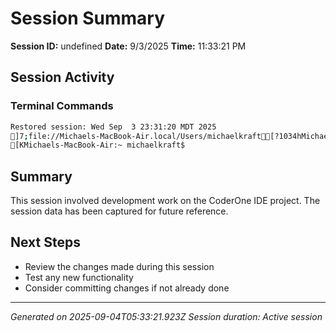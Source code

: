 # Session Summary

**Session ID:** undefined
**Date:** 9/3/2025
**Time:** 11:33:21 PM

## Session Activity

### Terminal Commands
```bash
Restored session: Wed Sep  3 23:31:20 MDT 2025
]7;file://Michaels-MacBook-Air.local/Users/michaelkraft[?1034hMichaels-MacBook-Air:~ michaelkraft$ [KMichaels-MacBook-Air:~ michaelkraft$
```






## Summary
This session involved development work on the CoderOne IDE project. The session data has been captured for future reference.

## Next Steps
- Review the changes made during this session
- Test any new functionality
- Consider committing changes if not already done

---
*Generated on 2025-09-04T05:33:21.923Z*
*Session duration: Active session*